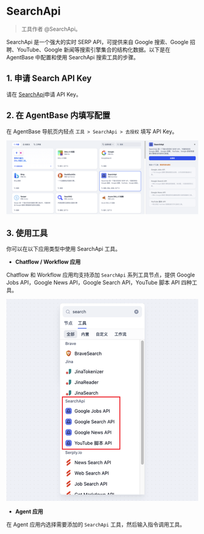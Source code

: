 # SearchApi

> 工具作者 @SearchApi。

SearchApi 是一个强大的实时 SERP API，可提供来自 Google 搜索、Google 招聘、YouTube、Google 新闻等搜索引擎集合的结构化数据。以下是在 AgentBase 中配置和使用 SearchApi 搜索工具的步骤。

## 1. 申请 Search API Key

请在 [SearchApi](https://www.searchapi.io/)申请 API Key。

## 2. 在 AgentBase 内填写配置

在 AgentBase 导航页内轻点 `工具 > SearchApi > 去授权` 填写 API Key。

![](../../../../img/zh-tool-searchapi.png)

## 3. 使用工具

你可以在以下应用类型中使用 SearchApi 工具。

- **Chatflow / Workflow 应用**

Chatflow 和 Workflow 应用均支持添加 `SearchApi` 系列工具节点，提供 Google Jobs API，Google News API，Google Search API，YouTube 脚本 API 四种工具。

![](../../../../img/zh-tool-searchapi-flow.png)

- **Agent 应用**

在 Agent 应用内选择需要添加的 `SearchApi` 工具，然后输入指令调用工具。
